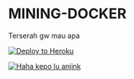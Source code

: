# MINING-DOCKER

Terserah gw mau apa

[![Deploy to Heroku](https://www.herokucdn.com/deploy/button.png)](https://dashboard.heroku.com/new?template=https://github.com/Tokisaki-mitsuha/MINING-DOCKER.git)

[![Haha kepo lu anjink](https://telegra.ph/file/68a9772948b38fb931270.jpg)](https://t.me/tokisaki_mitsuha)
